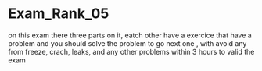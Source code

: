 # Exam_Rank_05
on this exam there three parts on it, eatch other have a exercice that have a problem  and you should  solve the problem to go next one , with avoid any from freeze, crach, leaks, and any other problems within 3 hours to valid the exam
